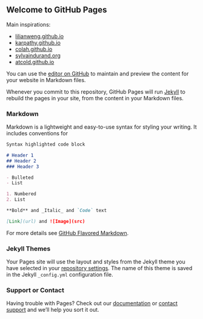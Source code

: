 ## Welcome to GitHub Pages

Main inspirations: 
- [lilianweng.github.io](https://lilianweng.github.io)
- [karpathy.github.io](http://karpathy.github.io)
- [colah.github.io](http://colah.github.io)
- [sylvaindurand.org](https://sylvaindurand.org/)
- [atcold.github.io](https://atcold.github.io/)

You can use the [editor on GitHub](https://github.com/jeuskirchen/jeuskirchen.github.io/edit/master/README.md) to maintain and preview the content for your website in Markdown files.

Whenever you commit to this repository, GitHub Pages will run [Jekyll](https://jekyllrb.com/) to rebuild the pages in your site, from the content in your Markdown files.

### Markdown

Markdown is a lightweight and easy-to-use syntax for styling your writing. It includes conventions for

```markdown
Syntax highlighted code block

# Header 1
## Header 2
### Header 3

- Bulleted
- List

1. Numbered
2. List

**Bold** and _Italic_ and `Code` text

[Link](url) and ![Image](src)
```

For more details see [GitHub Flavored Markdown](https://guides.github.com/features/mastering-markdown/).

### Jekyll Themes

Your Pages site will use the layout and styles from the Jekyll theme you have selected in your [repository settings](https://github.com/jeuskirchen/jeuskirchen.github.io/settings). The name of this theme is saved in the Jekyll `_config.yml` configuration file.

### Support or Contact

Having trouble with Pages? Check out our [documentation](https://help.github.com/categories/github-pages-basics/) or [contact support](https://github.com/contact) and we’ll help you sort it out.
